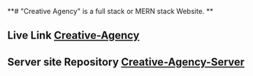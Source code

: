 **# "Creative Agency" is a full stack or MERN stack Website. **

## Live Link [Creative-Agency](https://creative-agency-port.web.app)

## Server site Repository [Creative-Agency-Server](https://github.com/Azim-Ahmed/creative-agency-server)
